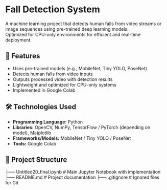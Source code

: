# Fall Detection System

A machine learning project that detects human falls from video streams or image sequences using pre-trained deep learning models.  
Optimized for CPU-only environments for efficient and real-time deployment.

## 📌 Features
- Uses pre-trained models (e.g., MobileNet, Tiny YOLO, PoseNet)
- Detects human falls from video inputs
- Outputs processed video with detection results
- Lightweight and optimized for CPU-only systems
- Implemented in Google Colab

## 🛠️ Technologies Used
- **Programming Language:** Python
- **Libraries:** OpenCV, NumPy, TensorFlow / PyTorch (depending on model), Matplotlib
- **Frameworks/Models:** MobileNet / Tiny YOLO / PoseNet
- **Tools:** Google Colab

## 📂 Project Structure
├── Untitled20_final.ipynb # Main Jupyter Notebook with implementation
├── README.md # Project documentation
├── .gitignore # Ignored files for Git
